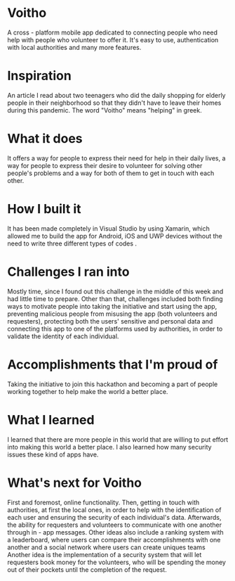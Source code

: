 # Voitho
A cross - platform mobile app dedicated to connecting people who need help with people who volunteer to offer it. It's easy to use, authentication with local authorities and many more features.

# Inspiration
An article I read about two teenagers who did the daily shopping for elderly people in their neighborhood so that they didn't have to leave their homes during this pandemic. The word "Voitho" means "helping" in greek.
 
# What it does
It offers a way for people to express their need for help in their daily lives, a way for people to express their desire to volunteer for solving other people's problems and a way for both of them to get in touch with each other. 

# How I built it
It has been made completely in Visual Studio by using Xamarin, which allowed me to build the app for Android, iOS and UWP devices without the need to write three different types of codes . 

# Challenges I ran into
Mostly time, since I found out this challenge in the middle of this week and had little time to prepare. Other than that, challenges included both finding ways to motivate people into taking the initiative and start using the app, preventing malicious people from misusing the app (both volunteers and requesters), protecting both the users' sensitive and personal data and connecting this app to one of the platforms used by authorities, in order to validate the identity of each individual.

# Accomplishments that I'm proud of
Taking the initiative to join this hackathon and becoming a part of people working together to help make the world a better place. 

# What I learned
I learned that there are more people in this world that are willing to put effort into making this world a better place. I also learned how many security issues these kind of apps have.

# What's next for Voitho
First and foremost, online functionality. Then, getting in touch with authorities, at first the local ones, in order to help with the identification of each user and ensuring the security of each individual's data. Afterwards, the ability for requesters and volunteers to communicate with one another through in - app messages. Other ideas also include a ranking system with a leaderboard, where users can compare their accomplishments with one another and a social network where users can create uniques teams Another idea is the implementation of a security system that will let requesters book money for the volunteers, who will be spending the money out of their pockets until the completion of the request.
